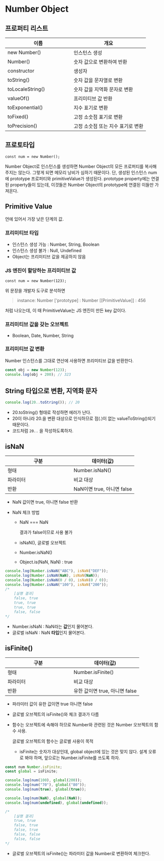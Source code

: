 # Number Object

## 프로퍼티 리스트

<table>
    <thead>
        <th>이름</th>
        <th>개요</th>
    </thead>
    <tbody>
      <tr>
        <td style="width:200px;">new Number()</td>
        <td>인스턴스 생성</td>
      </tr>
      <tr>
        <td>Number()</td>
        <td>숫자 값으로 변환하여 반환</td>
      </tr>
      <tr>
        <td>constructor</td>
        <td>생성자</td>
      </tr>
      <tr>
        <td>toString()</td>
        <td>숫자 값을 문자열로 변환</td>
      </tr>
      <tr>
        <td>toLocaleString()</td>
        <td>숫자 값을 지역화 문자로 변환</td>
      </tr>
      <tr>
        <td>valueOf()</td>
        <td>프리미티브 값 반환</td>
      </tr>
      <tr>
        <td>toExponential()</td>
        <td>지수 표기로 변환</td>
      </tr>
      <tr>
        <td>toFixed()</td>
        <td>고정 소숫점 표기로 변환</td>
      </tr>
      <tr>
        <td>toPrecision()</td>
        <td>고정 소숫점 또는 지수 표기로 변환</td>
      </tr>
    </tbody>
</table>



## 프로토타입

`const num = new Number();`

  Number Object로 인스턴스를 생성하면 Number Object의 모든 프로퍼티를 복사해주지는 않는다. 그렇게 되면 메모리 낭비가 심하기 때문이다. 단, 생성된 인스턴스 num에 prototype 프로퍼티와 primitiveValue가 생성된다. prototype property에는 연결된 property들이 있는데, 이것들은 Number Object의 prototype에 연결된 이들만 가져온다.



## Primitive Value

언에 있어서 가장 낮은 단계의 값.

### 프리미티브 타입

- 인스턴스 생성 가능 : Number, String, Boolean
- 인스턴스 생성 불가 : Null, Undefined
- Object는 프리미티브 값을 제공하지 않음

### JS 엔진이 할당하는 프리미티브 값

`const num = new Number(123);`

위 문장을 개발자 도구로 분석하면

> instance: Number
>   ['prototype] : Number
>   [[PrimitiveValue]] : 456

처럼 나오는데, 이 때 PrimitiveValue는 JS 엔진이 만든 key 값이다.

### 프리미티브 값을 갖는 오브젝트

- Boolean, Date, Number, String

### 프리미티브 값 변환

Number 인스턴스를 그대로 연산에 사용하면 프리미티브 값을 반환한다.

```js
const obj = new Number(123);
console.log(obj + 200); // 323
```



## String 타입으로 변환, 지역화 문자

```js
console.log(20..toString()); // 20
```

- 20.toString() 형태로 작성하면 에러가 난다.
- 20이 아니라 20.을 변환 대상으로 인식하므로 점(.)이 없는 valueToString()되기 때문이다.
- 코드처럼 `20..` 을 작성하도록하자.



## isNaN

<table>
    <thead>
        <th>구분</th>
        <th>데이터(값)</th>
    </thead>
    <tbody>
      <tr>
        <td style="width:200px;">형태</td>
        <td>Number.isNaN()</td>
      </tr>
      <tr>
        <td>파라미터</td>
        <td>비교 대상</td>
      </tr>
      <tr>
        <td>반환</td>
        <td>NaN이면 true, 아니면 false</td>
      </tr>
    </tbody>
</table>

- NaN 값이면 true, 아니면 false 반환

- NaN 체크 방법

  - NaN === NaN

    결과가 false이므로 사용 불가

  - isNaN(), 글로벌 오브젝트

  - Number.isNaN()

  - Object.is(NaN, NaN) : true

```js
console.log(Number.isNaN("ABC"), isNaN("DEF"));
console.log(Number.isNaN(NaN), isNaN(NaN));
console.log(Number.isNaN(0 / 0), isNaN(0 / 0));
console.log(Number.isNaN("100"), isNaN("200"));
/*
	[실행 결과]
	false, true
	true, true
	true, true
	false, false
*/
```

- Number.isNaN : NaN라는 **값**인지 물어본다.
- 글로벌 isNaN : NaN **타입**인지 물어본다.



## isFinite()

<table>
    <thead>
        <th>구분</th>
        <th>데이터(값)</th>
    </thead>
    <tbody>
      <tr>
        <td style="width:200px;">형태</td>
        <td>Number.isFinite()</td>
      </tr>
      <tr>
        <td>파라미터</td>
        <td>비교 대상</td>
      </tr>
      <tr>
        <td>반환</td>
        <td>유한 값이면 true, 아니면 false</td>
      </tr>
    </tbody>
</table>

- 파라미터 값이 유한 값이면 true 아니면 false

- 글로벌 오브젝트의 isFinite()와 체크 결과가 다름

- 함수는 오브젝트에 속해야 하므로 Number와 관련된 것은 Number 오브젝트의 함수 사용.

  글로벌 오브젝트의 함수는 글로벌 사용이 목적

  - isFinite는 숫자가 대상인데, global object에 있는 것은 맞지 않다. 설계 오류로 봐야 하며, 앞으로는 Number.isFinite를 쓰도록 하자.

```js
const num Number.isFinite;
const global = isFinite;

console.log(num(100), global(200));
console.log(num("70"), global("80"));
console.log(num(true), global(true));

console.log(num(NaN), global(NaN));
console.log(num(undefined), global(undefined));

/*
	[실행 결과]
	true, true
	false, true
	false, true
	false, false
	false, false
*/
```

- 글로벌 오브젝트의 isFinite()는 파라미터 값을 Number로 변환하여 체크한다.

